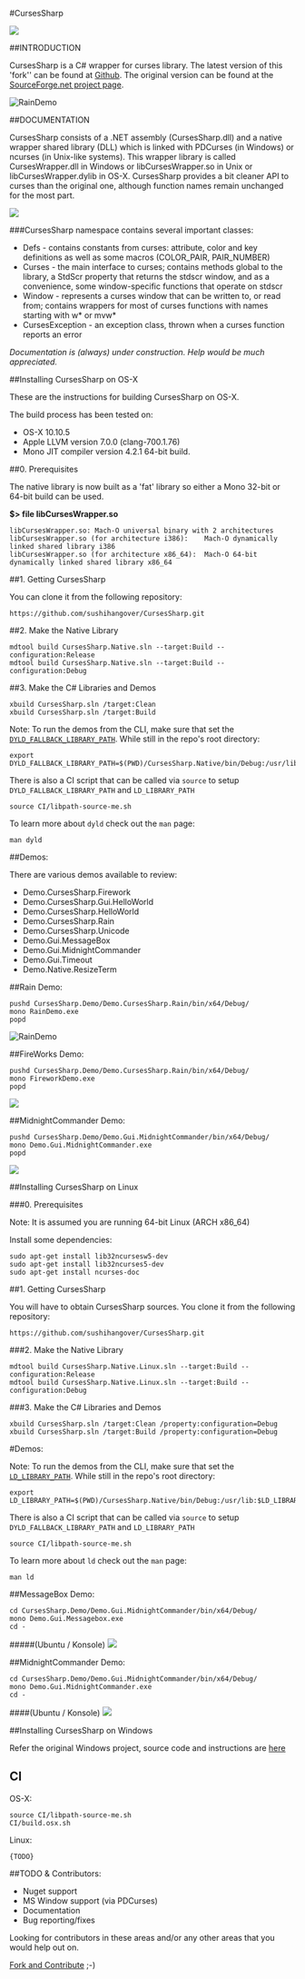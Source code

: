 #CursesSharp

![](http://sushihangover.github.io/images/FireworksDemo.gif)

##INTRODUCTION

CursesSharp is a C# wrapper for curses library. 
The latest version of this 'fork'' can be found at [Github](https://github.com/sushihangover/CursesSharp).
The original version can be found at the [SourceForge.net project page](http://sourceforge.net/projects/curses-sharp/).

![RainDemo](http://sushihangover.github.io/images/RainDemo.gif )
	
##DOCUMENTATION

CursesSharp consists of a .NET assembly (CursesSharp.dll) and a native wrapper shared library (DLL) which is linked with PDCurses (in Windows) or ncurses  (in Unix-like systems). This wrapper library is called CursesWrapper.dll  in Windows or libCursesWrapper.so in Unix or libCursesWrapper.dylib in OS-X. CursesSharp provides a bit cleaner
API to curses than the original one, although function names remain unchanged for the most part. 

![](http://sushihangover.github.io/images/UnicodeDemo.gif)

###CursesSharp namespace contains several important classes:

* Defs - contains constants from curses: attribute, color and key definitions
	as well as some macros (COLOR_PAIR, PAIR_NUMBER)
* Curses - the main interface to curses; contains methods global to the library,
	a StdScr property that returns the stdscr window, and as a convenience,
	some window-specific functions that operate on stdscr
* Window - represents a curses window that can be written to, or read from;
	contains wrappers for most of curses functions with names starting with
	w* or mvw*
* CursesException - an exception class, thrown when a curses function
	reports an error

*Documentation is (always) under construction. Help would be much appreciated.*

##Installing CursesSharp on OS-X

These are the instructions for building CursesSharp on OS-X. 

The build process has been tested on:

* OS-X 10.10.5
* Apple LLVM version 7.0.0 (clang-700.1.76)
* Mono JIT compiler version 4.2.1 64-bit build.

##0. Prerequisites

The native library is now built as a 'fat' library so either a Mono 32-bit or 64-bit build can be used.

**$> file libCursesWrapper.so**

	libCursesWrapper.so: Mach-O universal binary with 2 architectures
	libCursesWrapper.so (for architecture i386):	Mach-O dynamically linked shared library i386
	libCursesWrapper.so (for architecture x86_64):	Mach-O 64-bit dynamically linked shared library x86_64

<!--A **64-bit build of Mono** as the the native shared library (so/dylib) is of ARCH type x64_86. 

**If you are running the default 32-bit Mono install, you will have to build the native library as ARCH i386. Currently there is not an included build process for this.
**
-->

##1. Getting CursesSharp

You can clone it from the following repository:

    https://github.com/sushihangover/CursesSharp.git

##2. Make the Native Library

	mdtool build CursesSharp.Native.sln --target:Build --configuration:Release
	mdtool build CursesSharp.Native.sln --target:Build --configuration:Debug

##3. Make the C# Libraries and Demos

	xbuild CursesSharp.sln /target:Clean
	xbuild CursesSharp.sln /target:Build

Note: To run the demos from the CLI, make sure that set the [`DYLD_FALLBACK_LIBRARY_PATH`](https://developer.apple.com/library/mac/documentation/Darwin/Reference/ManPages/man1/dyld.1.html). While still in the repo's root directory:

	export DYLD_FALLBACK_LIBRARY_PATH=$(PWD)/CursesSharp.Native/bin/Debug:/usr/lib:$DYLD_FALLBACK_LIBRARY_PATH
	
There is also a CI script that can be called via `source` to setup `DYLD_FALLBACK_LIBRARY_PATH` and `LD_LIBRARY_PATH`

	source CI/libpath-source-me.sh
	
To learn more about `dyld` check out the `man` page:

	man dyld

##Demos:

There are various demos available to review:

* Demo.CursesSharp.Firework
* Demo.CursesSharp.Gui.HelloWorld
* Demo.CursesSharp.HelloWorld
* Demo.CursesSharp.Rain
* Demo.CursesSharp.Unicode
* Demo.Gui.MessageBox
* Demo.Gui.MidnightCommander
* Demo.Gui.Timeout
* Demo.Native.ResizeTerm

##Rain Demo:

	pushd CursesSharp.Demo/Demo.CursesSharp.Rain/bin/x64/Debug/
	mono RainDemo.exe
	popd

![RainDemo](http://sushihangover.github.io/images/RainDemo.gif )

##FireWorks Demo:

	pushd CursesSharp.Demo/Demo.CursesSharp.Rain/bin/x64/Debug/
	mono FireworkDemo.exe
	popd

![](http://sushihangover.github.io/images/FireworksDemo.gif)

##MidnightCommander Demo:

	pushd CursesSharp.Demo/Demo.Gui.MidnightCommander/bin/x64/Debug/
	mono Demo.Gui.MidnightCommander.exe
	popd

![](http://sushihangover.github.io/images/CursesSharp-Midnight.png)


##Installing CursesSharp on Linux

###0. Prerequisites

Note: It is assumed you are running 64-bit Linux (ARCH x86_64)

Install some dependencies:

	sudo apt-get install lib32ncursesw5-dev
	sudo apt-get install lib32ncurses5-dev
	sudo apt-get install ncurses-doc

##1. Getting CursesSharp

You will have to obtain CursesSharp sources. You clone it from the following repository:

    https://github.com/sushihangover/CursesSharp.git

###2. Make the Native Library

	mdtool build CursesSharp.Native.Linux.sln --target:Build --configuration:Release
	mdtool build CursesSharp.Native.Linux.sln --target:Build --configuration:Debug

###3. Make the C# Libraries and Demos

	xbuild CursesSharp.sln /target:Clean /property:configuration=Debug
	xbuild CursesSharp.sln /target:Build /property:configuration=Debug

#Demos:

Note: To run the demos from the CLI, make sure that set the [`LD_LIBRARY_PATH`](http://tldp.org/HOWTO/Program-Library-HOWTO/shared-libraries.html). While still in the repo's root directory:

	export LD_LIBRARY_PATH=$(PWD)/CursesSharp.Native/bin/Debug:/usr/lib:$LD_LIBRARY_PATH
	
There is also a CI script that can be called via `source` to setup `DYLD_FALLBACK_LIBRARY_PATH` and `LD_LIBRARY_PATH`

	source CI/libpath-source-me.sh
	
To learn more about `ld` check out the `man` page:

	man ld

##MessageBox Demo:

	cd CursesSharp.Demo/Demo.Gui.MidnightCommander/bin/x64/Debug/
	mono Demo.Gui.Messagebox.exe
	cd -

#####(Ubuntu / Konsole)
![](http://sushihangover.github.io/images/CursesSharp-MsgBox-Konsole.png)

##MidnightCommander Demo:

	cd CursesSharp.Demo/Demo.Gui.MidnightCommander/bin/x64/Debug/
	mono Demo.Gui.MidnightCommander.exe
	cd -

####(Ubuntu / Konsole)
![](http://sushihangover.github.io/images/CursesSharp-Midnight-Konsole.png)

##Installing CursesSharp on Windows

Refer the original Windows project, source code and instructions are [here](http://curses-sharp.sourceforge.net/index.php?page=windows)

## CI

OS-X:

	source CI/libpath-source-me.sh
	CI/build.osx.sh

Linux:

	{TODO}

##TODO & Contributors:

* Nuget support
* MS Window support (via PDCurses)
* Documentation
* Bug reporting/fixes

Looking for contributors in these areas and/or any other areas that you would help out on. 

[Fork and Contribute](https://github.com/sushihangover/CursesSharp) ;-)

